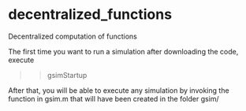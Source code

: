 # decentralized_functions
Decentralized computation of functions


The first time you want to run a simulation after downloading the
code, execute

>>  gsimStartup

After that, you will be able to execute any simulation by invoking the
function in gsim.m that will have been created in the folder gsim/
